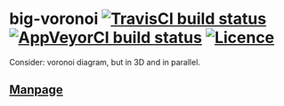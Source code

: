 # big-voronoi [![TravisCI build status](https://img.shields.io/travis/nabijaczleweli/big-voronoi.svg)](https://travis-ci.org/nabijaczleweli/big-voronoi) [![AppVeyorCI build status](https://ci.appveyor.com/api/projects/status/igpd9vfy8l4ue51s/branch/master?svg=true)](https://ci.appveyor.com/project/nabijaczleweli/big-voronoi/branch/master) [![Licence](https://img.shields.io/badge/license-MIT-blue.svg?style=flat)](LICENSE)
Consider: voronoi diagram, but in 3D and in parallel.

## [Manpage](https://cdn.rawgit.com/nabijaczleweli/big-voronoi/man/big-voronoi.1.html)
